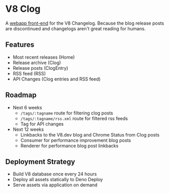 # V8 Clog

A [webapp front-end](https://v8clog.deno.dev) for the V8 Changelog. Because the
blog release posts are discontinued and changelogs aren't great reading for
humans.

## Features

- Most recent releases (Home)
- Release archive (Clog)
- Release posts (ClogEntry)
- RSS feed (RSS)
- API Changes (Clog entries and RSS feed)

## Roadmap

- Next 6 weeks
  - `/tags/:tagname` route for filtering clog posts
  - `/tags/:tagname/rss.xml` route for filtered rss feeds
  - Tag for API changes
- Next 12 weeks
  - Linkbacks to the V8.dev blog and Chrome Status from Clog posts
  - Consumer for performance improvement blog posts
  - Renderer for performance blog post linkbacks

## Deployment Strategy

- Build V8 database once every 24 hours
- Deploy all assets statically to Deno Deploy
- Serve assets via application on demand
